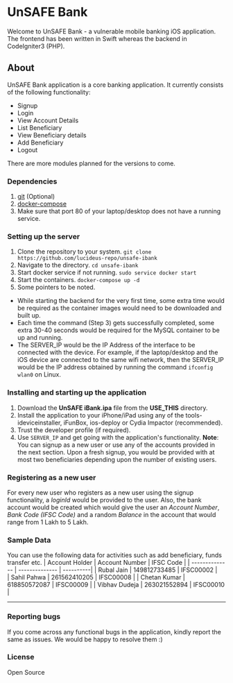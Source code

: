 
# UnSAFE Bank
Welcome to UnSAFE Bank - a vulnerable mobile banking iOS application. The frontend has been written in Swift whereas the backend in CodeIgniter3 (PHP).

## About
UnSAFE Bank application is a core banking application. It currently consists of the following functionality:
 * Signup
 * Login
 * View Account Details
 * List Beneficiary
 * View Beneficiary details
 * Add Beneficiary
 * Logout

There are more modules planned for the versions to come.

### Dependencies
1. [git](https://www.atlassian.com/git/tutorials/install-git) (Optional)
2. [docker-compose](https://docs.docker.com/compose/install/)
3. Make sure that port 80 of your laptop/desktop does not have a running service.

### Setting up the server
1. Clone the repository to your system.
`git clone https://github.com/lucideus-repo/unsafe-ibank`
2. Navigate to the directory.
`cd unsafe-ibank`
3. Start docker service if not running. 
`sudo service docker start`
3. Start the containers.
`docker-compose up -d`
4. Some pointers to be noted.
- While starting the backend for the very first time, some extra time would be required as the container images would need to be downloaded and built up.
- Each time the command (Step 3) gets successfully completed, some extra 30-40 seconds would be required for the MySQL container to be up and running.
- The SERVER_IP would be the IP Address of the interface to be connected with the device. For example, if the laptop/desktop and the iOS device are connected to the same wifi network, then the SERVER_IP would be the IP address obtained by running the command `ifconfig wlan0` on Linux.


### Installing and starting up the application
1. Download the **UnSAFE iBank.ipa** file from the **USE_THIS** directory.
2. Install the application to your iPhone/iPad using any of the tools- ideviceinstaller, iFunBox, ios-deploy or Cydia Impactor (recommended).
3. Trust the developer profile (if required).
4. Use `SERVER_IP` and get going with the application's functionality.
**Note**: You can signup as a new user or use any of the accounts provided in the next section. Upon a fresh signup, you would be provided with at most two beneficiaries depending upon the number of existing users.

### Registering as a new user
For every new user who registers as a new user using the signup functionality, a _loginId_ would be provided to the user. Also, the bank account would be created which would give the user an _Account Number_, _Bank Code (IFSC Code)_ and a random _Balance_ in the account that would range from 1 Lakh to 5 Lakh.

### Sample Data
You can use the following data for activities such as add beneficiary, funds transfer etc.
| Account Holder | Account Number | IFSC Code |
| -------------- | -------------- | ----------|
| Rubal Jain | 149812733485 | IFSC00002 |  
| Sahil Pahwa | 261562410205 | IFSC00008 |
| Chetan Kumar | 618850572087 | IFSC00009 |
| Vibhav Dudeja | 263021552894 | IFSC00010 |
**********

### Reporting bugs
If you come across any functional bugs in the application, kindly report the same as issues. We would be happy to resolve them :)

### License
Open Source
